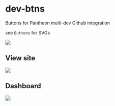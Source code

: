 # dev-btns
Buttons for Pantheon multi-dev Github integration

see `Buttons` for SVGs

![](https://github.com/Firstturnmedia/dev-btns/blob/master/Mockup.png?raw=true)

## View site

![](https://github.com/Firstturnmedia/dev-btns/blob/master/Buttons/Primary.png?raw=true)

## Dashboard

![](https://github.com/Firstturnmedia/dev-btns/blob/master/Buttons/Secondary.png?raw=true)
